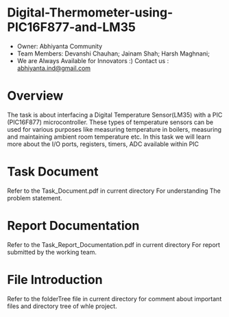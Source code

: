 # Digital-Thermometer-using-PIC16F877-and-LM35
* Owner: 
  Abhiyanta Community
* Team Members:
    Devanshi Chauhan;
    Jainam Shah;
    Harsh Maghnani; 
* We are Always Available for Innovators :) Contact us : abhiyanta.ind@gmail.com 

# Overview
The task is about interfacing a Digital Temperature Sensor(LM35) with a PIC (PIC16F877) microcontroller. These types of temperature sensors can be used for various purposes like measuring temperature in boilers, measuring and maintaining ambient room temperature etc. In this task we will learn more about the I/O ports, registers, timers, ADC available within PIC

# Task Document
Refer to the Task_Document.pdf in current directory For understanding The problem statement. 

# Report Documentation
Refer to the Task_Report_Documentation.pdf in current directory For report submitted by the working team. 

# File Introduction
Refer to the folderTree file in current directory for comment about important files and directory tree of whle project. 
